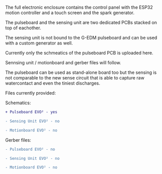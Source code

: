 The full electronic enclosure contains the control panel with the ESP32 motion controller and a touch screen and the spark generator.

The pulseboard and the sensing unit are two dedicated PCBs stacked on top of eachother.

The sensing unit is not bound to the G-EDM pulseboard and can be used with a custom generator as well.

Currently only the schmeatics of the pulseboard PCB is uploaded here.

Sennsing unit / motionboard and gerber files will follow.

The pulseboard can be used as stand-alone board too but the sensing is not comparable to the new sense circuit that is able to capture raw watercontact and even the tiniest discharges.


Files currently provided:


Schematics:
```diff
+ Pulseboard EVO² - yes
```
```diff
- Sensing Unit EVO² - no
```
```diff
- Motionboard EVO² - no
```


Gerber files:
```diff
- Pulseboard EVO² - no
```
```diff
- Sensing Unit EVO² - no
```
```diff
- Motionboard EVO² - no
```
